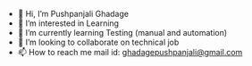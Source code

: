 - 👋 Hi, I’m Pushpanjali Ghadage
- 👀 I’m interested in Learning 
- 🌱 I’m currently learning Testing (manual and automation)
- 💞️ I’m looking to collaborate on technical job
- 📫 How to reach me mail id: ghadagepushpanjali@gmail.com


<!---
pushpanjali12345/pushpanjali12345 is a ✨ special ✨ repository because its `README.md` (this file) appears on your GitHub profile.
You can click the Preview link to take a look at your changes.
--->
